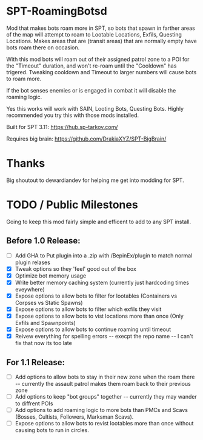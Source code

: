 # SPT-RoamingBotsd
Mod that makes bots roam more in SPT, so bots that spawn in farther areas of the map will attempt to roam to Lootable Locations, Exfils, Questing Locations. Makes areas that are (transit areas) that are normally empty have bots roam there on occasion.

With this mod bots will roam out of their assigned patrol zone to a POI for the "Timeout" duration, and won't re-roam until the "Cooldown" has trigered. Tweaking cooldown and Timeout to larger numbers will cause bots to roam more.

If the bot senses enemies or is engaged in combat it will disable the roaming logic. 

Yes this works will work with SAIN, Looting Bots, Questing Bots. Highly recommended you try this with those mods installed.


Built for SPT 3.11: https://hub.sp-tarkov.com/

Requires big brain: https://github.com/DrakiaXYZ/SPT-BigBrain/


# Thanks

Big shoutout to dewardiandev for helping me get into modding for SPT.

# TODO / Public Milestones

Going to keep this mod fairly simple and efficent to add to any SPT install.

## Before 1.0 Release:

- [ ] Add GHA to Put plugin into a .zip with /BepinEx/plugin to match normal plugin relases
- [x] Tweak options so they 'feel' good out of the box
- [x] Optimize bot memory usage
- [x] Write better memory caching system (currently just hardcoding times eveywhere)
- [x] Expose options to allow bots to filter for lootables (Containers vs Corpses vs Static Spawns)
- [x] Expose options to allow bots to filter which exfils they visit
- [x] Expose options to allow bots to vist locations more than once (Only Exfils and Spawnpoints)
- [x] Expose options to allow bots to continue roaming until timeout
- [x] Reivew everything for spelling errors -- execpt the repo name -- I can't fix that now its too late

## For 1.1 Release:

- [ ] Add options to allow bots to stay in their new zone when the roam there -- currently the assault patrol makes them roam back to their previous zone
- [ ] Add options to keep "bot groups" together -- currently they may wander to diffrent POIs 
- [ ] Add options to add roaming logic to more bots than PMCs and Scavs (Bosses, Cultists, Followers, Marksman Scavs).
- [ ] Expose options to allow bots to revist lootables more than once without causing bots to run in circles.
